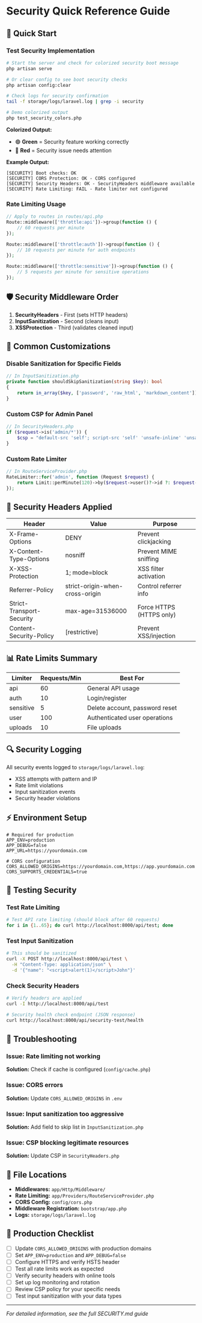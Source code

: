 # Security Quick Reference Guide

## 🚀 Quick Start

### Test Security Implementation
```bash
# Start the server and check for colorized security boot message
php artisan serve

# Or clear config to see boot security checks
php artisan config:clear

# Check logs for security confirmation
tail -f storage/logs/laravel.log | grep -i security

# Demo colorized output
php test_security_colors.php
```

**Colorized Output:**
- 🟢 **Green** = Security feature working correctly
- 🔴 **Red** = Security issue needs attention

**Example Output:**
```
[SECURITY] Boot checks: OK
[SECURITY] CORS Protection: OK - CORS configured
[SECURITY] Security Headers: OK - SecurityHeaders middleware available
[SECURITY] Rate Limiting: FAIL - Rate limiter not configured
```

### Rate Limiting Usage
```php
// Apply to routes in routes/api.php
Route::middleware(['throttle:api'])->group(function () {
    // 60 requests per minute
});

Route::middleware(['throttle:auth'])->group(function () {
    // 10 requests per minute for auth endpoints
});

Route::middleware(['throttle:sensitive'])->group(function () {
    // 5 requests per minute for sensitive operations  
});
```

## 🛡️ Security Middleware Order
1. **SecurityHeaders** - First (sets HTTP headers)
2. **InputSanitization** - Second (cleans input) 
3. **XSSProtection** - Third (validates cleaned input)

## 🔧 Common Customizations

### Disable Sanitization for Specific Fields
```php
// In InputSanitization.php
private function shouldSkipSanitization(string $key): bool
{
    return in_array($key, ['password', 'raw_html', 'markdown_content']);
}
```

### Custom CSP for Admin Panel  
```php
// In SecurityHeaders.php
if ($request->is('admin/*')) {
    $csp = "default-src 'self'; script-src 'self' 'unsafe-inline' 'unsafe-eval';";
}
```

### Custom Rate Limiter
```php
// In RouteServiceProvider.php  
RateLimiter::for('admin', function (Request $request) {
    return Limit::perMinute(120)->by($request->user()?->id ?: $request->ip());
});
```

## 🚨 Security Headers Applied

| Header | Value | Purpose |
|--------|-------|---------|
| X-Frame-Options | DENY | Prevent clickjacking |
| X-Content-Type-Options | nosniff | Prevent MIME sniffing |
| X-XSS-Protection | 1; mode=block | XSS filter activation |
| Referrer-Policy | strict-origin-when-cross-origin | Control referrer info |
| Strict-Transport-Security | max-age=31536000 | Force HTTPS (HTTPS only) |
| Content-Security-Policy | [restrictive] | Prevent XSS/injection |

## 📊 Rate Limits Summary

| Limiter | Requests/Min | Best For |
|---------|--------------|----------|
| api | 60 | General API usage |
| auth | 10 | Login/register |
| sensitive | 5 | Delete account, password reset |
| user | 100 | Authenticated user operations |
| uploads | 10 | File uploads |

## 🔍 Security Logging

All security events logged to `storage/logs/laravel.log`:
- XSS attempts with pattern and IP
- Rate limit violations  
- Input sanitization events
- Security header violations

## ⚡ Environment Setup

```env
# Required for production
APP_ENV=production
APP_DEBUG=false
APP_URL=https://yourdomain.com

# CORS configuration
CORS_ALLOWED_ORIGINS=https://yourdomain.com,https://app.yourdomain.com
CORS_SUPPORTS_CREDENTIALS=true
```

## 🧪 Testing Security

### Test Rate Limiting
```bash
# Test API rate limiting (should block after 60 requests)
for i in {1..65}; do curl http://localhost:8000/api/test; done
```

### Test Input Sanitization
```bash
# This should be sanitized
curl -X POST http://localhost:8000/api/test \
  -H "Content-Type: application/json" \
  -d '{"name": "<script>alert(1)</script>John"}'
```

### Check Security Headers
```bash
# Verify headers are applied
curl -I http://localhost:8000/api/test

# Security health check endpoint (JSON response)
curl http://localhost:8000/api/security-test/health
```

## 🔧 Troubleshooting

### Issue: Rate limiting not working
**Solution:** Check if cache is configured (`config/cache.php`)

### Issue: CORS errors
**Solution:** Update `CORS_ALLOWED_ORIGINS` in `.env`

### Issue: Input sanitization too aggressive
**Solution:** Add field to skip list in `InputSanitization.php`

### Issue: CSP blocking legitimate resources
**Solution:** Update CSP in `SecurityHeaders.php`

## 📁 File Locations

- **Middlewares:** `app/Http/Middleware/`
- **Rate Limiting:** `app/Providers/RouteServiceProvider.php`
- **CORS Config:** `config/cors.php`
- **Middleware Registration:** `bootstrap/app.php`
- **Logs:** `storage/logs/laravel.log`

## 🎯 Production Checklist

- [ ] Update `CORS_ALLOWED_ORIGINS` with production domains
- [ ] Set `APP_ENV=production` and `APP_DEBUG=false`
- [ ] Configure HTTPS and verify HSTS header
- [ ] Test all rate limits work as expected
- [ ] Verify security headers with online tools
- [ ] Set up log monitoring and rotation
- [ ] Review CSP policy for your specific needs
- [ ] Test input sanitization with your data types

---
*For detailed information, see the full SECURITY.md guide*

